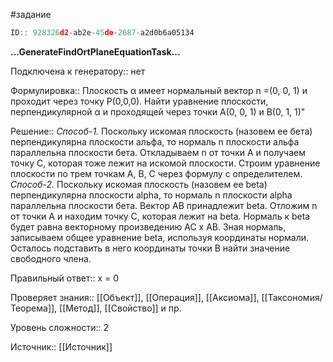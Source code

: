 #задание

```javascript
ID:: 928326d2-ab2e-45de-2687-a2d0b6a05134
```

**...GenerateFindOrtPlaneEquationTask...**


Подключена к генератору:: нет

Формулировка:: Плоскость α имеет нормальный вектор n =(0, 0, 1) и проходит через точку P(0,0,0). Найти уравнение плоскости, перпендикулярной α и проходящей через точки A(0, 0, 1) и B(0, 1, 1)"


Решение:: 
_Способ-1._
Поскольку искомая плоскость (назовем ее бета) перпендикулярна плоскости альфа, то нормаль n плоскости альфа параллельна плоскости бета. Откладываем n от точки A и получаем точку С, которая тоже лежит на искомой плоскости. Строим уравнение плоскости по трем точкам A, B, C через формулу с определителем. 
_Способ-2._
Поскольку искомая плоскость (назовем ее beta) перпендикулярна плоскости alpha, то нормаль n плоскости alpha параллельна плоскости бета.
Вектор AB принадлежит beta. Отложим n от точки A и находим точку С, которая лежит на beta. Нормаль к beta будет равна векторному произведению AC x AB. Зная нормаль, записываем общее уравнение beta, используя координаты нормали. Осталось подставить в него координаты точки B найти значение свободного члена. 


Правильный ответ:: x = 0

Проверяет знания:: [[Объект]], [[Операция]], [[Аксиома]], [[Таксономия/Теорема]], [[Метод]], [[Свойство]] и пр.

Уровень сложности:: 2

Источник:: [[Источник]]